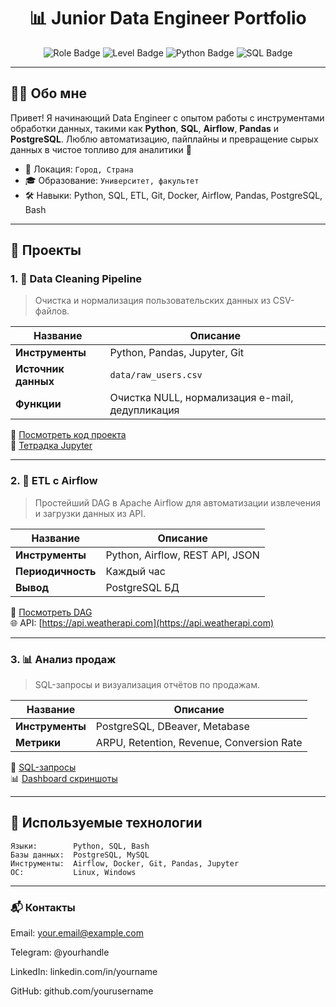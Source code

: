 <!-- Заголовок и краткая информация -->
<h1 align="center">📊 Junior Data Engineer Portfolio</h1>

<p align="center">
  <img src="https://img.shields.io/badge/Role-Data%20Engineer-blue" alt="Role Badge">
  <img src="https://img.shields.io/badge/Level-Junior-green" alt="Level Badge">
  <img src="https://img.shields.io/badge/Python-✓-brightgreen" alt="Python Badge">
  <img src="https://img.shields.io/badge/SQL-✓-orange" alt="SQL Badge">
</p>

---

## 🧑‍💻 Обо мне

Привет! Я начинающий Data Engineer с опытом работы с инструментами обработки данных, такими как **Python**, **SQL**, **Airflow**, **Pandas** и **PostgreSQL**. Люблю автоматизацию, пайплайны и превращение сырых данных в чистое топливо для аналитики 🚀

- 📍 Локация: `Город, Страна`
- 🎓 Образование: `Университет, факультет`
- 🛠 Навыки: Python, SQL, ETL, Git, Docker, Airflow, Pandas, PostgreSQL, Bash

---

## 📂 Проекты

### 1. 🧼 Data Cleaning Pipeline

> Очистка и нормализация пользовательских данных из CSV-файлов.

| Название | Описание |
|----------|----------|
| **Инструменты** | Python, Pandas, Jupyter, Git |
| **Источник данных** | `data/raw_users.csv` |
| **Функции** | Очистка NULL, нормализация e-mail, дедупликация |

📁 [Посмотреть код проекта](./projects/data_cleaning_pipeline/)  
📝 [Тетрадка Jupyter](./projects/data_cleaning_pipeline/notebook.ipynb)

---

### 2. 🔄 ETL с Airflow

> Простейший DAG в Apache Airflow для автоматизации извлечения и загрузки данных из API.

| Название | Описание |
|----------|----------|
| **Инструменты** | Python, Airflow, REST API, JSON |
| **Периодичность** | Каждый час |
| **Вывод** | PostgreSQL БД |

📁 [Посмотреть DAG](./dags/extract_weather_data.py)  
🌐 API: [https://api.weatherapi.com](https://api.weatherapi.com)

---

### 3. 📊 Анализ продаж

> SQL-запросы и визуализация отчётов по продажам.

| Название | Описание |
|----------|----------|
| **Инструменты** | PostgreSQL, DBeaver, Metabase |
| **Метрики** | ARPU, Retention, Revenue, Conversion Rate |

📁 [SQL-запросы](./projects/sales_analysis/queries.sql)  
📊 [Dashboard скриншоты](./projects/sales_analysis/screenshots/)

---

## 🧰 Используемые технологии

```text
Языки:        Python, SQL, Bash
Базы данных:  PostgreSQL, MySQL
Инструменты:  Airflow, Docker, Git, Pandas, Jupyter
ОС:           Linux, Windows
```

---

### 📬 Контакты

Email: your.email@example.com

Telegram: @yourhandle

LinkedIn: linkedin.com/in/yourname

GitHub: github.com/yourusername
